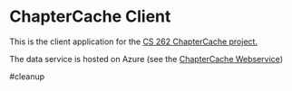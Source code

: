# ChapterCache Client

This is the client application for the [CS 262 ChapterCache project.](https://github.com/calvin-cs262-fall2023-teamG/Project)


The data service is hosted on Azure (see the [ChapterCache Webservice](https://github.com/calvin-cs262-fall2023-teamG/Service))

#cleanup
